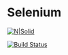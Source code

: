 # Selenium

[![N|Solid](https://miro.medium.com/max/889/1*-yauD1PxgsdiOJQMqnmu1w.jpeg)](https://nodesource.com/products/nsolid)

[![Build Status](https://travis-ci.org/joemccann/dillinger.svg?branch=master)](https://travis-ci.org/joemccann/dillinger)




